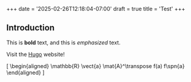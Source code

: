 +++
date = '2025-02-26T12:18:04-07:00'
draft = true
title = 'Test'
+++
## Introduction

This is **bold** text, and this is *emphasized* text.

Visit the [Hugo](https://gohugo.io) website!

\[
    \begin{aligned}
        \mathbb{R} \vect{a} \mat{A}^\transpose
        f(a) f\spn{a}
    \end{aligned}
\]

